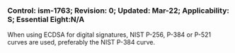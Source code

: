 ### Control: ism-1763; Revision: 0; Updated: Mar-22; Applicability: S; Essential Eight:N/A
<p>When using ECDSA for digital signatures, NIST P-256, P-384 or P-521 curves are used, preferably the NIST P-384 curve.</p>
